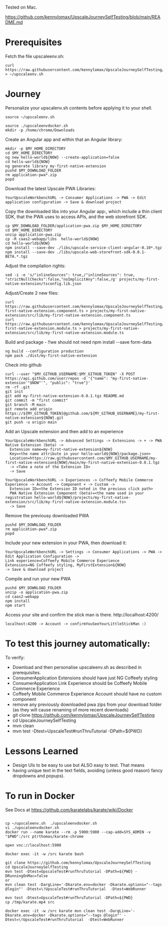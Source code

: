 Tested on Mac.

https://github.com/kennylomax/UpscaleJourneySelfTesting/blob/main/README.md

# Prerequisites

Fetch the file upscaleenv.sh:
``` 
curl https://raw.githubusercontent.com/kennylomax/UpscaleJourneySelfTesting/main/materialTemp/upscaleenv.sh > ~/upscaleenv.sh 
```

# Journey

Personalize your upscalenv.sh contents before applying it to your shell.

```commandsOsxOnly
source ~/upscaleenv.sh 
``` 

```commandsDebianOnly
source ./upscaleenvdocker.sh 
mkdir -p /home/chrome/Downloads
``` 


Create an Angular app and within that an Angular library:
```commands
mkdir -p $MY_HOME_DIRECTORY
cd $MY_HOME_DIRECTORY
ng new hello-world${NOW} --create-application=false
cd hello-world${NOW}
ng generate library my-first-native-extension
pushd $MY_DOWNLOAD_FOLDER
rm application-pwa*.zip
popd

```

Download the latest Upscale PWA Libraries:
```clickpath:download_PWA
YourUpscaleWorkbenchURL -> Consumer Applications -> PWA -> Edit application configuration -> Save & download project
```

Copy the downloaded libs into your Angular app:, which include a thin client SDK, that the PWA uses to access APIs, and the web storefront SDK.

```commands
cp $MY_DOWNLOAD_FOLDER/application-pwa.zip $MY_HOME_DIRECTORY
cd $MY_HOME_DIRECTORY 
unzip application-pwa.zip 
cp -R caas2-webapp/libs  hello-world${NOW}
cd hello-world${NOW}
npm install --save-dev ./libs/upscale-service-client-angular-0.10*.tgz 
npm install --save-dev ./libs/upscale-web-storefront-sdk-0.0.1-BETA.*.tgz 
```

Adjust the compilation rights:

```commands
sed -i -e 's/"inlineSources": true,/"inlineSources": true, "strictNullChecks":false,"noImplicitAny":false,/g' projects/my-first-native-extension/tsconfig.lib.json 
```

Adjust/Create 2 new files:
```commands 
curl https://raw.githubusercontent.com/kennylomax/UpscaleJourneySelfTesting/main/materialTemp/my-first-native-extension.component.ts > projects/my-first-native-extension/src/lib/my-first-native-extension.component.ts
curl https://raw.githubusercontent.com/kennylomax/UpscaleJourneySelfTesting/main/materialTemp/my-first-native-extension.module.ts > projects/my-first-native-extension/src/lib/my-first-native-extension.module.ts
``` 
 
Build and package - !!we should not need npm install --save form-data

```commands 
ng build --configuration production
npm pack ./dist/my-first-native-extension
``` 

Check into github

```commands 
curl --user "$MY_GITHUB_USERNAME:$MY_GITHUB_TOKEN" -X POST https://api.github.com/user/repos -d '{"name": "my-first-native-extension'"$NOW"'", "public": "true"}'
rm -rf .git
git init
git add my-first-native-extension-0.0.1.tgz README.md
git commit -m "first commit"
git branch -M main
git remote add origin https://${MY_GITHUB_TOKEN}@github.com/${MY_GITHUB_USERNAME}/my-first-native-extension${NOW}.git
git push -u origin main
``` 

Add an Upscale extension and then add to an experience
```clickpath:CreateExtensionAndExperience
YourUpscaleWorkbenchURL -> Advanced Settings -> Extensions -> + -> PWA Native Extension (beta) ->
  Extension name=my-first-native-extension${NOW}
  Key=<the name attribute in your hello-world${NOW}/package.json>
  Location=https://raw.githubusercontent.com/$MY_GITHUB_USERNAME/my-first-native-extension${NOW}/main/my-first-native-extension-0.0.1.tgz
  -> <Take a note of the Extension ID>
  -> Save

YourUpscaleWorkbenchURL -> Experiences -> Coffeefy Mobile Commerce Experience -> Account -> Component + -> Custom ->
  Extension ID=<the Extension ID noted in the previous click path>
  PWA Native Extension Component (beta)=<the name used in your registration hello-world${NOW}/projects/my-first-native-extension/src/lib/my-first-native-extension.module.ts>
  -> Save
``` 

Remove the previousy downloaded PWA 

```commands
pushd $MY_DOWNLOAD_FOLDER
rm application-pwa*.zip  
popd

```

Include your new extension in your PWA, then download it:
```clickpath:DownloadNewPWA
YourUpscaleWorkbenchURL -> Settings -> Consumer Applications -> PWA -> Edit Application Configuration -> 
Link experience=Coffeefy Mobile Commerce Experience 
Extensions=NG Coffeefy styling, MyFirstExtension${NOW} 
-> Save & download project
``` 

Compile and run your new PWA
```commands 
pushd $MY_DOWNLOAD_FOLDER
unzip -o application-pwa.zip 
cd caas2-webapp
npm install
npm start
``` 
Access your site and confirm the stick man is there.
http://localhost:4200/

```clickpath:ConfirmLittleStickman
localhost:4200 -> Account -> confirmYouSeeYourLittleStickMan :)
``` 

# To test this journey automatically:
To verify:
- Download and then personalise upscaleenv.sh as described in prerequisites.
- ConsumerApplication Extensions should have just NG Coffeefy styling
- ConsumerApplication Link Experience should be Coffeefy Mobile Commerce Experience
- Coffeefy Mobile Commerce Experience Account should have no custom component
- remove any previously downloaded pwa zips from your download folder (as they will cause renaming of more recent downloads)
- git clone https://github.com/kennylomax/UpscaleJourneySelfTesting
- cd UpscaleJourneySelfTesting
- mvn clean
- mvn test -Dtest=UpscaleTest#runThruTutorial -DPath=${PWD}

# Lessons Learned 
- Design UIs to be easy to use but ALSO easy to test. That means
- having unique text in the text fields, avoiding (unless good reason) fancy dropdowns and popups). 


# To run in Docker

See Docs at https://github.com/karatelabs/karate/wiki/Docker
```

cp ~/upscaleenv.sh  ./upscaleenvdocker.sh 
vi ./upscaleenvdocker.sh 
docker run --name karate --rm -p 5900:5900 --cap-add=SYS_ADMIN -v "$PWD":/src ptrthomas/karate-chrome

open vnc://localhost:5900

docker exec -it -w /src karate bash

git clone https://github.com/kennylomax/UpscaleJourneySelfTesting
cd UpscaleJourneySelfTesting
mvn test -Dtest=UpscaleTest#runThruTutorial -DPath=${PWD} -DRunningOnMac=false
or
mvn clean test -DargLine='-Dkarate.env=docker -Dkarate.options="--tags @login"' -Dtest=\!UpscaleTest#runThruTutorial  -Dtest=WebRunner

mvn test -Dtest=UpscaleTest#runThruTutorial -DPath=${PWD}
cp /tmp/karate.mp4 src

docker exec -it -w /src karate mvn clean test -DargLine='-Dkarate.env=docker -Dkarate.options="--tags @login"' -Dtest=\!UpscaleTest#runThruTutorial  -Dtest=WebRunner
```
